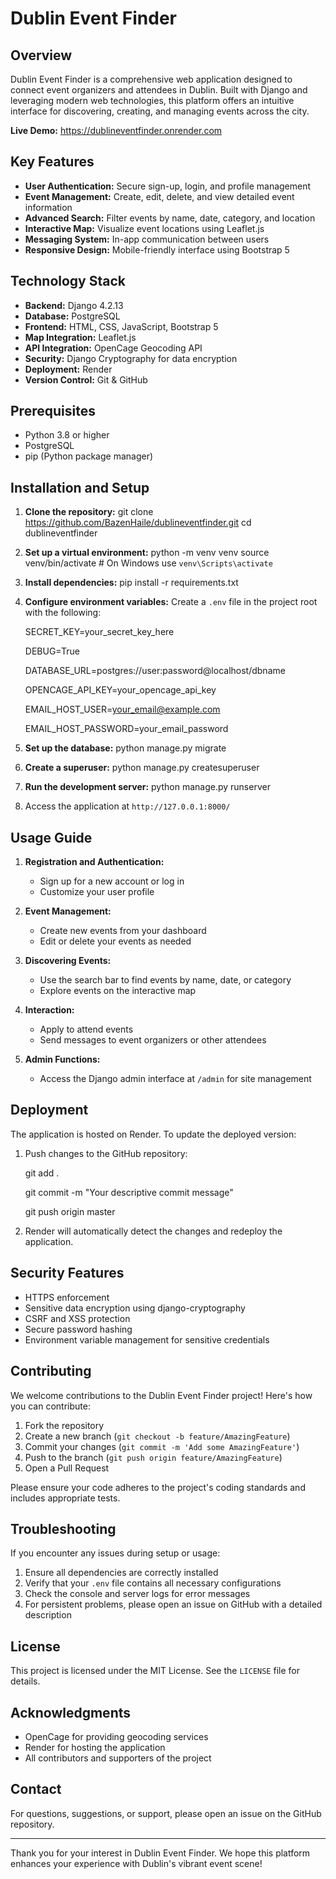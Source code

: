 # Dublin Event Finder

## Overview

Dublin Event Finder is a comprehensive web application designed to connect event organizers and attendees in Dublin. Built with Django and leveraging modern web technologies, this platform offers an intuitive interface for discovering, creating, and managing events across the city.

**Live Demo:** https://dublineventfinder.onrender.com

## Key Features

- **User Authentication:** Secure sign-up, login, and profile management
- **Event Management:** Create, edit, delete, and view detailed event information
- **Advanced Search:** Filter events by name, date, category, and location
- **Interactive Map:** Visualize event locations using Leaflet.js
- **Messaging System:** In-app communication between users
- **Responsive Design:** Mobile-friendly interface using Bootstrap 5

## Technology Stack

- **Backend:** Django 4.2.13
- **Database:** PostgreSQL
- **Frontend:** HTML, CSS, JavaScript, Bootstrap 5
- **Map Integration:** Leaflet.js
- **API Integration:** OpenCage Geocoding API
- **Security:** Django Cryptography for data encryption
- **Deployment:** Render
- **Version Control:** Git & GitHub

## Prerequisites

- Python 3.8 or higher
- PostgreSQL
- pip (Python package manager)

## Installation and Setup

1. **Clone the repository:**
   git clone https://github.com/BazenHaile/dublineventfinder.git
   cd dublineventfinder

2. **Set up a virtual environment:**
   python -m venv venv
   source venv/bin/activate  # On Windows use `venv\Scripts\activate`

3. **Install dependencies:**
   pip install -r requirements.txt

4. **Configure environment variables:**
   Create a `.env` file in the project root with the following:
   
   
   SECRET_KEY=your_secret_key_here
   
   DEBUG=True
   
   DATABASE_URL=postgres://user:password@localhost/dbname
   
   OPENCAGE_API_KEY=your_opencage_api_key
   
   EMAIL_HOST_USER=your_email@example.com
   
   EMAIL_HOST_PASSWORD=your_email_password
   

6. **Set up the database:**
   python manage.py migrate

7. **Create a superuser:**
   python manage.py createsuperuser

8. **Run the development server:**
   python manage.py runserver

9. Access the application at `http://127.0.0.1:8000/`

## Usage Guide

1. **Registration and Authentication:**
   - Sign up for a new account or log in
   - Customize your user profile

2. **Event Management:**
   - Create new events from your dashboard
   - Edit or delete your events as needed

3. **Discovering Events:**
   - Use the search bar to find events by name, date, or category
   - Explore events on the interactive map

4. **Interaction:**
   - Apply to attend events
   - Send messages to event organizers or other attendees

5. **Admin Functions:**
   - Access the Django admin interface at `/admin` for site management

## Deployment

The application is hosted on Render. To update the deployed version:

1. Push changes to the GitHub repository:
   
   git add .

   git commit -m "Your descriptive commit message"

   git push origin master

3. Render will automatically detect the changes and redeploy the application.

## Security Features

- HTTPS enforcement
- Sensitive data encryption using django-cryptography
- CSRF and XSS protection
- Secure password hashing
- Environment variable management for sensitive credentials

## Contributing

We welcome contributions to the Dublin Event Finder project! Here's how you can contribute:

1. Fork the repository
2. Create a new branch (`git checkout -b feature/AmazingFeature`)
3. Commit your changes (`git commit -m 'Add some AmazingFeature'`)
4. Push to the branch (`git push origin feature/AmazingFeature`)
5. Open a Pull Request

Please ensure your code adheres to the project's coding standards and includes appropriate tests.

## Troubleshooting

If you encounter any issues during setup or usage:

1. Ensure all dependencies are correctly installed
2. Verify that your `.env` file contains all necessary configurations
3. Check the console and server logs for error messages
4. For persistent problems, please open an issue on GitHub with a detailed description

## License

This project is licensed under the MIT License. See the `LICENSE` file for details.

## Acknowledgments

- OpenCage for providing geocoding services
- Render for hosting the application
- All contributors and supporters of the project

## Contact

For questions, suggestions, or support, please open an issue on the GitHub repository.

---

Thank you for your interest in Dublin Event Finder. We hope this platform enhances your experience with Dublin's vibrant event scene!
